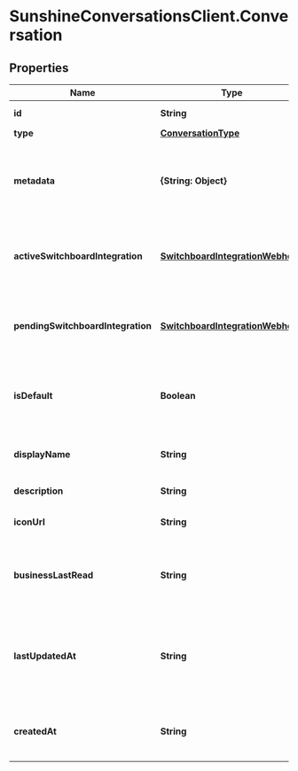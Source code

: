 # SunshineConversationsClient.Conversation

## Properties

Name | Type | Description | Notes
------------ | ------------- | ------------- | -------------
**id** | **String** | The unique ID of the conversation. | [optional] 
**type** | [**ConversationType**](ConversationType.md) |  | [optional] 
**metadata** | **{String: Object}** | Flat object containing custom properties. Strings, numbers and booleans  are the only supported format that can be passed to metadata. The metadata is limited to 4KB in size.  | [optional] 
**activeSwitchboardIntegration** | [**SwitchboardIntegrationWebhook**](SwitchboardIntegrationWebhook.md) | The current switchboard integration that is in control of the conversation. This field is omitted if no &#x60;activeSwitchboardIntegration&#x60; exists for the conversation. | [optional] 
**pendingSwitchboardIntegration** | [**SwitchboardIntegrationWebhook**](SwitchboardIntegrationWebhook.md) | The switchboard integration that is awaiting control. This field is omitted if no switchboard integration has been previously offered control. | [optional] 
**isDefault** | **Boolean** | Whether the conversation is the default conversation for the user. Will be true for the first personal conversation created for the user, and false in all other cases.  | [optional] 
**displayName** | **String** | A friendly name for the conversation, may be displayed to the business or the user.  | [optional] 
**description** | **String** | A short text describing the conversation. | [optional] 
**iconUrl** | **String** | A custom conversation icon url. The image must be in either JPG, PNG, or GIF format | [optional] 
**businessLastRead** | **String** | A datetime string with the format YYYY-MM-DDThh:mm:ss.SSSZ representing the moment the conversation was last marked as read with role business.  | [optional] 
**lastUpdatedAt** | **String** | A datetime string with the format YYYY-MM-DDThh:mm:ss.SSSZ representing the moment the last message was received in the conversation, or the creation time if no messages have been received yet.  | [optional] 
**createdAt** | **String** | A datetime string with the format YYYY-MM-DDThh:mm:ss.SSSZ representing the creation time of the conversation.  | [optional] 


